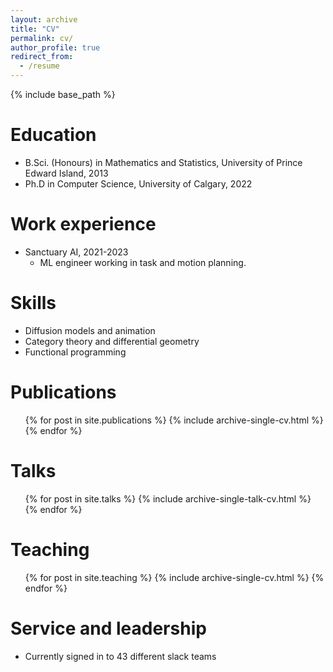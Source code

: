 ```yaml
---
layout: archive
title: "CV"
permalink: cv/
author_profile: true
redirect_from:
  - /resume
---
```


{% include base_path %}

Education
======
* B.Sci. (Honours) in Mathematics and Statistics, University of Prince Edward Island, 2013
* Ph.D in Computer Science, University of Calgary, 2022

Work experience
======
* Sanctuary AI, 2021-2023
  * ML engineer working in task and motion planning.
  
Skills
======
* Diffusion models and animation
* Category theory and differential geometry
* Functional programming

Publications
======
  <ul>{% for post in site.publications %}
    {% include archive-single-cv.html %}
  {% endfor %}</ul>
  
Talks
======
  <ul>{% for post in site.talks %}
    {% include archive-single-talk-cv.html %}
  {% endfor %}</ul>
  
Teaching
======
  <ul>{% for post in site.teaching %}
    {% include archive-single-cv.html %}
  {% endfor %}</ul>
  
Service and leadership
======
* Currently signed in to 43 different slack teams
